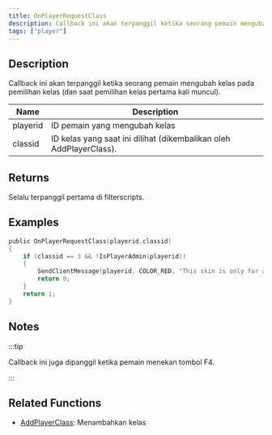 ```yaml
---
title: OnPlayerRequestClass
description: Callback ini akan terpanggil ketika seorang pemain mengubah kelas pada pemilihan kelas (dan saat pemilihan kelas pertama kali muncul).
tags: ["player"]
---
```


## Description

Callback ini akan terpanggil ketika seorang pemain mengubah kelas pada pemilihan kelas (dan saat pemilihan kelas pertama kali muncul).

| Name     | Description                                                            |
| -------- | ------------------------------------------------------------------ |
| playerid | ID pemain yang mengubah kelas                                      |
| classid  | ID kelas yang saat ini dilihat (dikembalikan oleh AddPlayerClass). |

## Returns

Selalu terpanggil pertama di filterscripts.

## Examples

```c
public OnPlayerRequestClass(playerid,classid)
{
    if (classid == 3 && !IsPlayerAdmin(playerid))
    {
        SendClientMessage(playerid, COLOR_RED, "This skin is only for admins!");
        return 0;
    }
    return 1;
}
```

## Notes

:::tip

Callback ini juga dipanggil ketika pemain menekan tombol F4.

:::

## Related Functions

- [AddPlayerClass](../functions/AddPlayerClass): Menambahkan kelas
